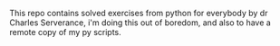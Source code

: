 This repo contains solved exercises from python for everybody by dr Charles Serverance, i'm doing this out of boredom, and also to have a remote copy of my py scripts.